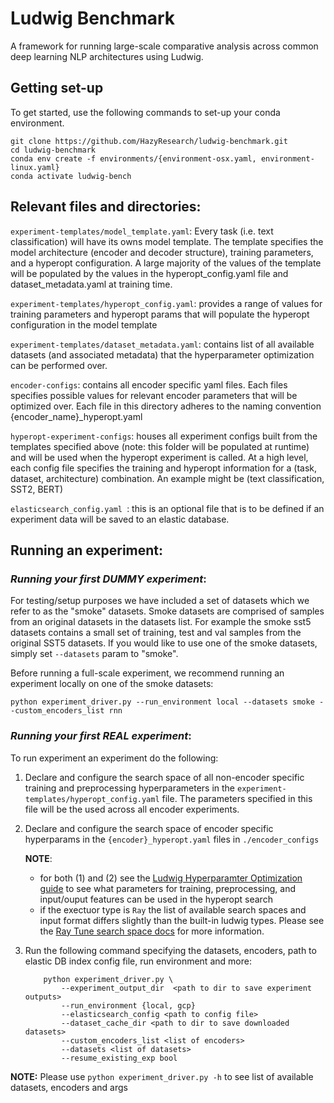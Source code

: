 # Ludwig Benchmark
A framework for running large-scale comparative analysis across common deep learning NLP architectures using Ludwig.

## **Getting set-up**
To get started, use the following commands to set-up your conda environment. 
```
git clone https://github.com/HazyResearch/ludwig-benchmark.git
cd ludwig-benchmark
conda env create -f environments/{environment-osx.yaml, environment-linux.yaml}
conda activate ludwig-bench
```

## **Relevant files and directories:**
`experiment-templates/model_template.yaml`: Every task (i.e. text classification) will have its owns model template. The template specifies the model architecture (encoder and decoder structure), training parameters, and a hyperopt configuration. A large majority of the values of the template will be populated by the values in the hyperopt_config.yaml file and dataset_metadata.yaml at training time.

`experiment-templates/hyperopt_config.yaml`: provides a range of values for training parameters and hyperopt params that will populate the hyperopt configuration in the model template

`experiment-templates/dataset_metadata.yaml`: contains list of all available datasets (and associated metadata) that the hyperparameter optimization can be performed over.

`encoder-configs`: contains all encoder specific yaml files. Each files specifies possible values for relevant encoder parameters that will be optimized over. Each file in this directory adheres to the naming convention {encoder_name}_hyperopt.yaml

`hyperopt-experiment-configs`: houses all experiment configs built from the templates specified above (note: this folder will be populated at runtime) and will be used when the hyperopt experiment is called. At a high level, each config file specifies the training and hyperopt information for a (task, dataset, architecture) combination. An example might be (text classification, SST2, BERT)

`elasticsearch_config.yaml `: this is an optional file that is to be defined if an experiment data will be saved to an elastic database.


## **Running an experiment:**

### *Running your first DUMMY experiment*:

For testing/setup purposes we have included a set of datasets which we refer to as the "smoke" datasets. Smoke datasets are comprised of samples from an original datasets in the datasets list. For example the smoke sst5 datasets contains a small set of training, test and val samples from the original SST5 datasets. If you would like to use one of the smoke datasets, simply set `--datasets` param to "smoke".

Before running a full-scale experiment, we recommend running an experiment locally on one of the smoke datasets:
```
python experiment_driver.py --run_environment local --datasets smoke --custom_encoders_list rnn
```

### *Running your first REAL experiment*:

To run experiment an experiment do the following:
1. Declare and configure the search space of all non-encoder specific training and preprocessing hyperparameters in the `experiment-templates/hyperopt_config.yaml` file. The parameters specified in this file will be the used across all encoder experiments.
2. Declare and configure the search space of encoder specific hyperparams in the `{encoder}_hyperopt.yaml` files in `./encoder_configs` 

    **NOTE**: 
    * for both (1) and (2) see the [Ludwig Hyperparamter Optimization guide](https://ludwig-ai.github.io/ludwig-docs/user_guide/#hyper-parameter-optimization) to see what parameters for training, preprocessing, and input/ouput features
    can be used in the hyperopt search
    * if the exectuor type is `Ray` the list of available search spaces and input format differs slightly than the built-in ludwig types. Please see the [Ray Tune search space docs](https://docs.ray.io/en/master/tune/api_docs/search_space.html) for more information.

3. Run the following command specifying the datasets, encoders, path to elastic DB index config file, run environment and more:

    ```
        python experiment_driver.py \
            --experiment_output_dir  <path to dir to save experiment outputs>
            --run_environment {local, gcp}
            --elasticsearch_config <path to config file>
            --dataset_cache_dir <path to dir to save downloaded datasets>
            --custom_encoders_list <list of encoders>
            --datasets <list of datasets>
            --resume_existing_exp bool

    ``` 

**NOTE:** Please use `python experiment_driver.py -h` to see list of available datasets, encoders and args




